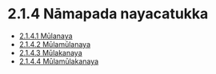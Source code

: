 # 2.1.4 Nāmapada nayacatukka

* [2.1.4.1 Mūlanaya](2.1.4/2.1.4.1.md)
* [2.1.4.2 Mūlamūlanaya](2.1.4/2.1.4.2.md)
* [2.1.4.3 Mūlakanaya](2.1.4/2.1.4.3.md)
* [2.1.4.4 Mūlamūlakanaya](2.1.4/2.1.4.4.md)
